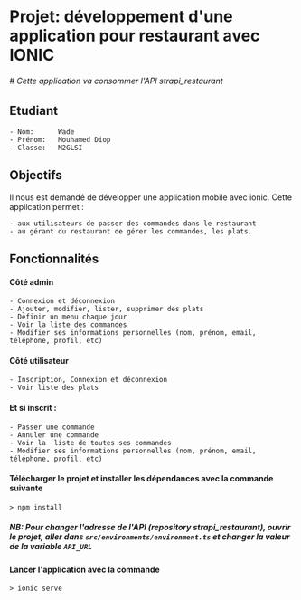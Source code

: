 # Projet: développement d'une application pour restaurant avec IONIC

###### # Cette application va consommer l'API strapi_restaurant
## Etudiant
```
- Nom:      Wade
- Prénom:   Mouhamed Diop
- Classe:   M2GLSI
```

## Objectifs
Il nous est demandé de développer une application mobile avec ionic. Cette application permet : <br>
```
- aux utilisateurs de passer des commandes dans le restaurant
- au gérant du restaurant de gérer les commandes, les plats.
```

## Fonctionnalités
#### Côté admin
```
- Connexion et déconnexion
- Ajouter, modifier, lister, supprimer des plats
- Définir un menu chaque jour
- Voir la liste des commandes
- Modifier ses informations personnelles (nom, prénom, email, téléphone, profil, etc)
```

#### Côté utilisateur
```
- Inscription, Connexion et déconnexion 
- Voir liste des plats 
```
#### Et si inscrit :
```
- Passer une commande
- Annuler une commande
- Voir la  liste de toutes ses commandes
- Modifier ses informations personnelles (nom, prénom, email, téléphone, profil, etc)
```

#### Télécharger le projet et installer les dépendances avec la commande suivante
```
> npm install
```

##### NB: Pour changer l'adresse de l'API (repository strapi_restaurant), ouvrir le projet, aller dans ```src/environments/environment.ts``` et changer la valeur de la variable ```API_URL```

#### Lancer l'application avec la commande 
```
> ionic serve
```
